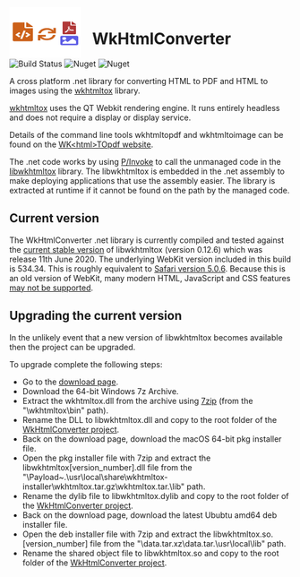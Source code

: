 <img align="left" style="padding-right:20px" width="128" height="90" src="WkHtmlConverter/WkHtmlConverter/NuGet/icon.png" />

# WkHtmlConverter

![Build Status](https://dev.azure.com/sixsideddice/SixSidedDice/_apis/build/status/WkHtmlConverterProd?branchName=main)
![Nuget](https://img.shields.io/nuget/dt/WkHtmlConverter)
![Nuget](https://img.shields.io/nuget/v/WkHtmlConverter)

A cross platform .net library for converting HTML to PDF and HTML to images using 
the [wkhtmltox](https://github.com/wkhtmltopdf/wkhtmltopdf) library.

[wkhtmltox](https://github.com/wkhtmltopdf/wkhtmltopdf) uses the QT Webkit rendering engine. It runs entirely headless and does not require a display or display service.

Details of the command line tools wkhtmltopdf and wkhtmltoimage can be found on the [WK&lt;html&gt;TOpdf website](https://wkhtmltopdf.org/).

The .net code works by using [P/Invoke](https://docs.microsoft.com/en-us/dotnet/standard/native-interop/pinvoke) to call the unmanaged code in the [libwkhtmltox](https://wkhtmltopdf.org/libwkhtmltox/) library. 
The libwkhtmltox is embedded in the .net assembly to make deploying applications that use the assembly easier. 
The library is extracted at runtime if it cannot be found on the path by the managed code. 

## Current version



The WkHtmlConverter .net library is currently compiled and tested against the [current stable version](https://wkhtmltopdf.org/downloads.html) of 
libwkhtmltox (version 0.12.6) which was release 11th June 2020. The underlying WebKit version included in this build is 534.34.
This is roughly equivalent to [Safari version 5.0.6](https://en.wikipedia.org/wiki/Safari_version_history#Safari_5).
Because this is an old version of WebKit, many modern HTML, JavaScript and CSS features [may not be supported](https://caniuse.com/?compare=safari+5&compareCats=all).

## Upgrading the current version
In the unlikely event that a new version of libwkhtmltox becomes available then the project can be upgraded.

To upgrade complete the following steps:
 - Go to the [download page](https://wkhtmltopdf.org/downloads.html).
 - Download the 64-bit Windows 7z Archive.
 - Extract the wkhtmltox.dll from the archive using [7zip](https://www.7-zip.org/) (from the "\wkhtmltox\bin\" path).
 - Rename the DLL to libwkhtmltox.dll and copy to the root folder of the  [WkHtmlConverter project](https://github.com/LeeSanderson/WkHtmlConverter/tree/main/WkHtmlConverter/WkHtmlConverter).
 - Back on the download page, download the macOS 64-bit pkg installer file.
 - Open the pkg installer file with 7zip and extract the libwkhtmltox[version_number].dll file from the "\Payload~\.\usr\local\share\wkhtmltox-installer\wkhtmltox.tar.gz\wkhtmltox.tar\.\lib\" path.
- Rename the dylib file to libwkhtmltox.dylib and copy to the root folder of the  [WkHtmlConverter project](https://github.com/LeeSanderson/WkHtmlConverter/tree/main/WkHtmlConverter/WkHtmlConverter).
 - Back on the download page, download the latest Ububtu amd64 deb installer file.
 - Open the deb installer file with 7zip and extract the libwkhtmltox.so.[version_number] file from the "\data.tar.xz\data.tar\.\usr\local\lib\" path.
- Rename the shared object file to libwkhtmltox.so and copy to the root folder of the  [WkHtmlConverter project](https://github.com/LeeSanderson/WkHtmlConverter/tree/main/WkHtmlConverter/WkHtmlConverter).
